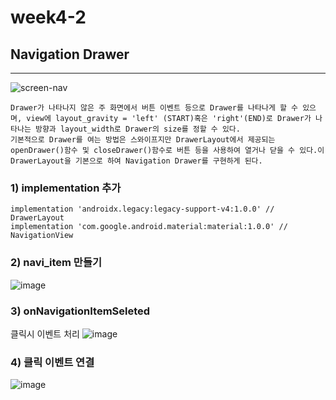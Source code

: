 # week4-2


## Navigation Drawer
------------
![screen-nav](https://user-images.githubusercontent.com/97229292/161432855-dadac21f-ace5-497d-86e0-8a87c92df825.gif)


```
Drawer가 나타나지 않은 주 화면에서 버튼 이벤트 등으로 Drawer를 나타나게 할 수 있으며, view에 layout_gravity = 'left' (START)혹은 'right'(END)로 Drawer가 나타나는 방향과 layout_width로 Drawer의 size를 정할 수 있다.
기본적으로 Drawer를 여는 방법은 스와이프지만 DrawerLayout에서 제공되는 openDrawer()함수 및 closeDrawer()함수로 버튼 등을 사용하여 열거나 닫을 수 있다.이 DrawerLayout을 기본으로 하여 Navigation Drawer를 구현하게 된다.

```

### 1)  implementation 추가
```
implementation 'androidx.legacy:legacy-support-v4:1.0.0' // DrawerLayout
implementation 'com.google.android.material:material:1.0.0' // NavigationView

```

### 2) navi_item 만들기

![image](https://user-images.githubusercontent.com/97229292/161433045-015c8c05-26fa-4f44-af59-4e0b824ba234.png)

### 3) onNavigationItemSeleted 
클릭시 이벤트 처리
![image](https://user-images.githubusercontent.com/97229292/161433117-9f11908e-98b4-4de7-96c1-658aeade6b6c.png)

### 4) 클릭 이벤트 연결
![image](https://user-images.githubusercontent.com/97229292/161433157-da9c2f57-2ada-4fc8-9b92-5eb8a4872c1c.png)

